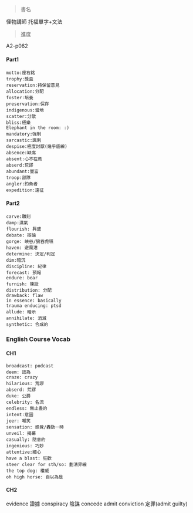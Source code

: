 >書名

怪物講師 托福單字+文法

>進度

A2-p062
#### Part1
```vocaview-card1
motto:座右銘 
trophy:獎盃 
reservation:持保留意見 
allocation:分配 
foster:培養 
preservation:保存 
indigenous:當地 
scatter:分散 
bliss:極樂 
Elephant in the room: :) 
mandatory:強制 
sarcastic:諷刺 
despise:極度討厭(幾乎底線) 
absence:缺席 
absent:心不在焉 
abserd:荒謬 
abundant:豐富 
troop:部隊 
angler:釣魚者 
expedition:遠征 
```

#### Part2

```vocaview-choice1
carve:雕刻 
damp:濕氣
flourish: 興盛
debate: 辯論
gorge: 峽谷/狼吞虎嚥
haven: 避風港
determine: 決定/判定
dim:暗沉
discipline: 紀律
forecast: 預報
endure: bear
furnish: 陳設
distribution: 分配
drawback: flaw
in essence: basically
trauma enducing: ptsd
allude: 暗示
annihilate: 消滅
synthetic: 合成的
```


### English Course Vocab
#### CH1
```vocaview-choice1
broadcast: podcast
deem: 認為
craze: crazy
hilarious: 荒謬
abserd: 荒謬
duke: 公爵
celebrity: 名流
endless: 無止盡的
intent:意圖
jeer: 嘲笑
sensation: 感覺/轟動一時
unveil: 揭幕
casually: 隨意的
ingenious: 巧妙
attentive:細心
have a blast: 狂歡
steer clear for sth/so: 劃清界線
the top dog: 權威
oh high horse: 自以為是
```
#### CH2
evidence 證據
conspiracy 陰謀
concede admit
conviction 定罪(admit guilty)